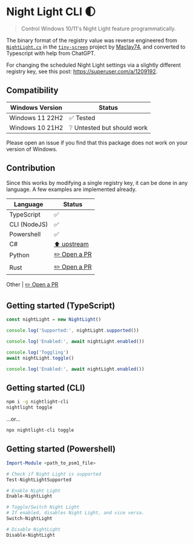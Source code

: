 # Night Light CLI 🌓

> Control Windows 10/11's Night Light feature programmatically.

The binary format of the registry value was reverse engineered from
[`NightLight.cs`](https://github.com/Maclay74/tiny-screen/blob/eb829186159309f01b31fe6d4d5201b5e63e07bd/TinyScreen/Src/Services/NightLight.cs)
in the [`tiny-screen`](https://github.com/Maclay74/tiny-screen) project
by [Maclay74](https://github.com/Maclay74), and converted to Typescript with
help from ChatGPT.

For changing the scheduled Night Light settings via a slightly different
registry key, see this post: <https://superuser.com/a/1209192>.

## Compatibility

Windows Version | Status
--------------- | ----------
Windows 11 22H2 | ✅ Tested
Windows 10 21H2 | ❔ Untested but should work

Please open an issue if you find that this package does not work on your version
of Windows.

## Contribution

Since this works by modifying a single registry key, it can be done in any
language. A few examples are implemented already.

Language     | Status
------------ | ------
TypeScript   | ✅
CLI (NodeJS) | ✅
Powershell   | ✅
C#           | [⬆️ upstream](https://github.com/Maclay74/tiny-screen/blob/eb829186159309f01b31fe6d4d5201b5e63e07bd/TinyScreen/Src/Services/NightLight.cs)
Python       | [✏️ Open a PR](https://github.com/nathanbabcock/nightlight-cli/compare)
Rust         | [✏️ Open a PR](https://github.com/nathanbabcock/nightlight-cli/compare)

Other        | [✏️ Open a PR](https://github.com/nathanbabcock/nightlight-cli/compare)

## Getting started (TypeScript)

```ts
const nightLight = new NightLight()

console.log('Supported:', nightLight.supported())

console.log('Enabled:', await nightLight.enabled())

console.log('Toggling')
await nightLight.toggle()

console.log('Enabled:', await nightLight.enabled())
```

## Getting started (CLI)

```bash
npm i -g nightlight-cli
nightlight toggle
```

...or...

```bash
npx nightlight-cli toggle
```

## Getting started (Powershell)
```powershell
Import-Module <path_to_psm1_file>

# Check if Night Light is supported
Test-NightLightSupported

# Enable Night Light
Enable-NightLight

# Toggle/Switch Night Light
# If enabled, disables Night Light, and vice versa.
Switch-NightLight

# Disable NightLight
Disable-NightLight
```